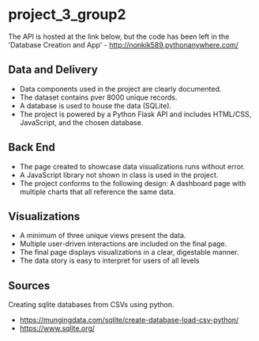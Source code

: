 # project_3_group2
 The API is hosted at the link below, but the code has been left in the 'Database Creation and App' 
    - http://nonkik589.pythonanywhere.com/


## Data and Delivery 
- Data components used in the project are clearly documented.
- The dataset contains pver 8000 unique records.
- A database is used to house the data (SQLite).
- The project is powered by a Python Flask API and includes HTML/CSS, JavaScript, and the chosen database.
## Back End
- The page created to showcase data visualizations runs without error. 
- A JavaScript library not shown in class is used in the project. 
- The project conforms to the following design: 
    A dashboard page with multiple charts that all reference the same data.
## Visualizations 
- A minimum of three unique views present the data. 
- Multiple user-driven interactions are included on the final page. 
- The final page displays visualizations in a clear, digestable manner. 
- The data story is easy to interpret for users of all levels
## Sources
Creating sqlite databases from CSVs using python.
- https://mungingdata.com/sqlite/create-database-load-csv-python/
- https://www.sqlite.org/
